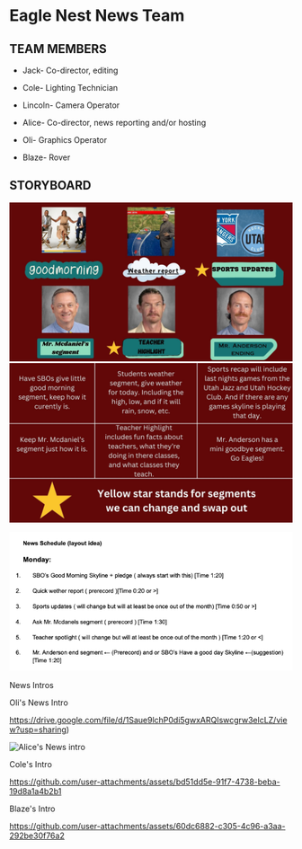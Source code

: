 # Eagle Nest News Team

## TEAM MEMBERS
* Jack- Co-director, editing

* Cole- Lighting Technician

* Lincoln- Camera Operator

* Alice- Co-director, news reporting and/or hosting

* Oli- Graphics Operator

* Blaze- Rover

## STORYBOARD

![Storyboard](https://github.com/9637642/TEAM-2/blob/main/Assests/1.jpg?raw=true)
![Storyboard info](https://github.com/9637642/TEAM-2/blob/main/Assests/2.jpg?raw=true)

![News Schedule layout idea](https://github.com/9637642/TEAM-2/blob/main/Assests/News%20Schedule%20(layout%20idea).png?raw=true)

News Intros

Oli's News Intro


https://drive.google.com/file/d/1Saue9lchP0di5gwxARQIswcgrw3elcLZ/view?usp=sharing)

![Alice's News intro](https://drive.google.com/file/d/1mRDbl7ZkQN5Iv_4tfXoE28glmp1qAhHR/view?usp=sharing)

Cole's Intro 



https://github.com/user-attachments/assets/bd51dd5e-91f7-4738-beba-19d8a1a4b2b1

Blaze's Intro

https://github.com/user-attachments/assets/60dc6882-c305-4c96-a3aa-292be30f76a2

